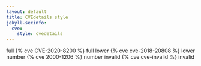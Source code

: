 ```yaml
---
layout: default
title: CVEdetails style
jekyll-secinfo: 
  cve: 
    style: cvedetails
---
```


full {% cve CVE-2020-8200 %} full
lower {% cve cve-2018-20808 %} lower
number {% cve 2000-1206 %} number
invalid {% cve cve-invalid %} invalid


